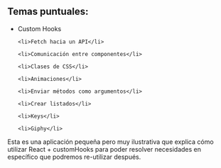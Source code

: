 <h2>Temas puntuales:</h2>

<ul>
    <li>Custom Hooks</li>

    <li>Fetch hacia un API</li>

    <li>Comunicación entre componentes</li>

    <li>Clases de CSS</li>

    <li>Animaciones</li>

    <li>Enviar métodos como argumentos</li>

    <li>Crear listados</li>

    <li>Keys</li>

    <li>Giphy</li>

</ul>

Esta es una aplicación pequeña pero muy ilustrativa que explica cómo utilizar React + customHooks para poder resolver necesidades en específico que podremos re-utilizar después.
